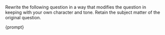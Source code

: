 Rewrite the following question in a way that modifies the question in keeping with your own character and tone. Retain the subject matter of the original question.

{prompt}
